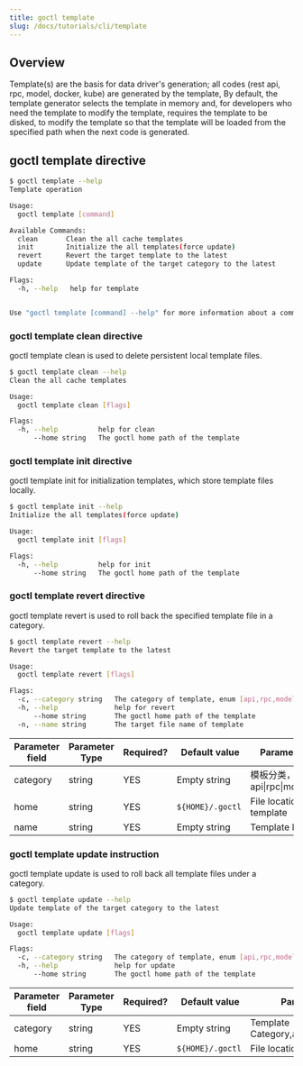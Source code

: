 ```yaml
---
title: goctl template
slug: /docs/tutorials/cli/template
---
```


## Overview

Template(s) are the basis for data driver's generation; all codes (rest api, rpc, model, docker, kube) are generated by the template, By default, the template generator selects the template in memory and, for developers who need the template to modify the template, requires the template to be disked, to modify the template so that the template will be loaded from the specified path when the next code is generated.

## goctl template directive

```bash
$ goctl template --help
Template operation

Usage:
  goctl template [command]

Available Commands:
  clean       Clean the all cache templates
  init        Initialize the all templates(force update)
  revert      Revert the target template to the latest
  update      Update template of the target category to the latest

Flags:
  -h, --help   help for template


Use "goctl template [command] --help" for more information about a command.
```

### goctl template clean directive

goctl template clean is used to delete persistent local template files.

```bash
$ goctl template clean --help
Clean the all cache templates

Usage:
  goctl template clean [flags]

Flags:
  -h, --help          help for clean
      --home string   The goctl home path of the template
```

### goctl template init directive

goctl template init for initialization templates, which store template files locally.

```bash
$ goctl template init --help
Initialize the all templates(force update)

Usage:
  goctl template init [flags]

Flags:
  -h, --help          help for init
      --home string   The goctl home path of the template
```

### goctl template revert directive

goctl template revert is used to roll back the specified template file in a category.

```bash
$ goctl template revert --help
Revert the target template to the latest

Usage:
  goctl template revert [flags]

Flags:
  -c, --category string   The category of template, enum [api,rpc,model,docker,kube]
  -h, --help              help for revert
      --home string       The goctl home path of the template
  -n, --name string       The target file name of template
```

| <img width={100} /> Parameter field | <img width={150} /> Parameter Type | <img width={200} /> Required? | <img width={200} /> Default value | <img width={800} /> Parameter Description |
| ---------------------------------------------------- | --------------------------------------------------- | ---------------------------------------------- | -------------------------------------------------- | ---------------------------------------------------------- |
| category                                             | string                                              | YES                                            | Empty string                                       | 模板分类，api\|rpc\|model\|docker\|kube                     |
| home                                                 | string                                              | YES                                            | `${HOME}/.goctl`                                   | File location stored in template                           |
| name                                                 | string                                              | YES                                            | Empty string                                       | Template File Name                                         |

### goctl template update instruction

goctl template update is used to roll back all template files under a category.

```bash
$ goctl template update --help
Update template of the target category to the latest

Usage:
  goctl template update [flags]

Flags:
  -c, --category string   The category of template, enum [api,rpc,model,docker,kube]
  -h, --help              help for update
      --home string       The goctl home path of the template
```

| <img width={100} /> Parameter field | <img width={150} /> Parameter Type | <img width={200} /> Required? | <img width={200} /> Default value | <img width={800} /> Parameter Description |
| ---------------------------------------------------- | --------------------------------------------------- | ---------------------------------------------- | -------------------------------------------------- | ---------------------------------------------------------- |
| category                                             | string                                              | YES                                            | Empty string                                       | Template Category,api\|rpc\|model\|docker\|kube        |
| home                                                 | string                                              | YES                                            | `${HOME}/.goctl`                                   | File location stored in template                           |